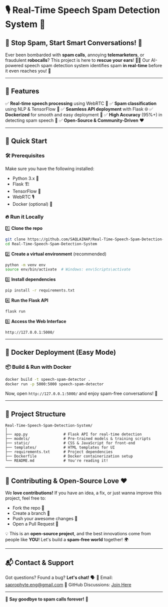 # 🎙️ Real-Time Speech Spam Detection System 🚀

## 🛑 Stop Spam, Start Smart Conversations! 🛑
Ever been bombarded with **spam calls**, annoying **telemarketers**, or fraudulent **robocalls**? This project is here to **rescue your ears**! 🦸‍♂️ Our AI-powered speech spam detection system identifies spam **in real-time** before it even reaches you! 🚀

---

## 🌟 Features
✅ **Real-time speech processing** using WebRTC 🎤
✅ **Spam classification** using NLP & TensorFlow 🤖
✅ **Seamless API deployment** with Flask 🌐
✅ **Dockerized** for smooth and easy deployment 🐳
✅ **High Accuracy** (95\%+) in detecting spam speech 🎯
✅ **Open-Source & Community-Driven** ❤️

---

## 🚀 Quick Start

### 🛠️ Prerequisites
Make sure you have the following installed:
- Python 3.x 🐍
- Flask 🏗️
- TensorFlow 🧠
- WebRTC 🎙️
- Docker (optional) 🐳

### 🔥 Run it Locally
1️⃣ **Clone the repo**
```bash
git clone https://github.com/SAQLAINAP/Real-Time-Speech-Spam-Detection-System.git
cd Real-Time-Speech-Spam-Detection-System
```

2️⃣ **Create a virtual environment** (recommended)
```bash
python -m venv env
source env/bin/activate  # Windows: env\Scripts\activate
```

3️⃣ **Install dependencies**
```bash
pip install -r requirements.txt
```

4️⃣ **Run the Flask API**
```bash
flask run
```

5️⃣ **Access the Web Interface**
```plaintext
http://127.0.0.1:5000/
```

---

## 🐳 Docker Deployment (Easy Mode)

### 📦 Build & Run with Docker
```bash
docker build -t speech-spam-detector .
docker run -p 5000:5000 speech-spam-detector
```

Now, open `http://127.0.0.1:5000/` and enjoy spam-free conversations! 🎉

---

## 📂 Project Structure
```
Real-Time-Speech-Spam-Detection-System/
│
├── app.py                # Flask API for real-time detection
├── models/               # Pre-trained models & training scripts
├── static/               # CSS & JavaScript for front-end
├── templates/            # HTML templates for UI
├── requirements.txt      # Project dependencies
├── Dockerfile            # Docker containerization setup
└── README.md             # You're reading it!
```

---

## 🤝 Contributing & Open-Source Love ❤️
We **love contributions!** If you have an idea, a fix, or just wanna improve this project, feel free to:
- Fork the repo 🍴
- Create a branch 🔀
- Push your awesome changes 🚀
- Open a Pull Request 🎉

💡 This is an **open-source project**, and the best innovations come from people like **YOU**! Let's build a **spam-free world** together! 🌍

---

## 📬 Contact & Support
Got questions? Found a bug? **Let's chat!** 🗣️
📧 Email: saprophyte.eng@gmail.com
💬 GitHub Discussions: [Join Here](https://github.com/SAQLAINAP/Real-Time-Speech-Spam-Detection-System/discussions)

---

🎤 **Say goodbye to spam calls forever!** 🚀
